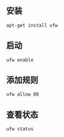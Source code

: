 ## 安装
```
apt-get install ufw
```

## 启动
```
ufw enable
```

## 添加规则
```
ufw allow 80
```

## 查看状态
```
ufw status
```
